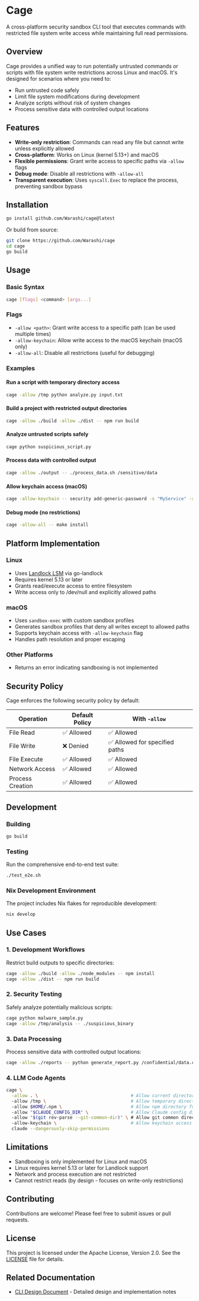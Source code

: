 # Cage

A cross-platform security sandbox CLI tool that executes commands with restricted file system write access while maintaining full read permissions.

## Overview

Cage provides a unified way to run potentially untrusted commands or scripts with file system write restrictions across Linux and macOS. It's designed for scenarios where you need to:
- Run untrusted code safely
- Limit file system modifications during development
- Analyze scripts without risk of system changes
- Process sensitive data with controlled output locations

## Features

- **Write-only restriction**: Commands can read any file but cannot write unless explicitly allowed
- **Cross-platform**: Works on Linux (kernel 5.13+) and macOS
- **Flexible permissions**: Grant write access to specific paths via `-allow` flags
- **Debug mode**: Disable all restrictions with `-allow-all`
- **Transparent execution**: Uses `syscall.Exec` to replace the process, preventing sandbox bypass

## Installation

```bash
go install github.com/Warashi/cage@latest
```

Or build from source:

```bash
git clone https://github.com/Warashi/cage
cd cage
go build
```

## Usage

### Basic Syntax

```bash
cage [flags] <command> [args...]
```

### Flags

- `-allow <path>`: Grant write access to a specific path (can be used multiple times)
- `-allow-keychain`: Allow write access to the macOS keychain (macOS only)
- `-allow-all`: Disable all restrictions (useful for debugging)

### Examples

#### Run a script with temporary directory access
```bash
cage -allow /tmp python analyze.py input.txt
```

#### Build a project with restricted output directories
```bash
cage -allow ./build -allow ./dist -- npm run build
```

#### Analyze untrusted scripts safely
```bash
cage python suspicious_script.py
```

#### Process data with controlled output
```bash
cage -allow ./output -- ./process_data.sh /sensitive/data
```

#### Allow keychain access (macOS)
```bash
cage -allow-keychain -- security add-generic-password -s "MyService" -a "username" -w
```

#### Debug mode (no restrictions)
```bash
cage -allow-all -- make install
```

## Platform Implementation

### Linux
- Uses [Landlock LSM](https://landlock.io/) via go-landlock
- Requires kernel 5.13 or later
- Grants read/execute access to entire filesystem
- Write access only to /dev/null and explicitly allowed paths

### macOS
- Uses `sandbox-exec` with custom sandbox profiles
- Generates sandbox profiles that deny all writes except to allowed paths
- Supports keychain access with `-allow-keychain` flag
- Handles path resolution and proper escaping

### Other Platforms
- Returns an error indicating sandboxing is not implemented

## Security Policy

Cage enforces the following security policy by default:

| Operation | Default Policy | With `-allow` |
|-----------|---------------|----------------|
| File Read | ✅ Allowed | ✅ Allowed |
| File Write | ❌ Denied | ✅ Allowed for specified paths |
| File Execute | ✅ Allowed | ✅ Allowed |
| Network Access | ✅ Allowed | ✅ Allowed |
| Process Creation | ✅ Allowed | ✅ Allowed |

## Development

### Building
```bash
go build
```

### Testing
Run the comprehensive end-to-end test suite:
```bash
./test_e2e.sh
```

### Nix Development Environment
The project includes Nix flakes for reproducible development:
```bash
nix develop
```

## Use Cases

### 1. Development Workflows
Restrict build outputs to specific directories:
```bash
cage -allow ./build -allow ./node_modules -- npm install
cage -allow ./dist -- npm run build
```

### 2. Security Testing
Safely analyze potentially malicious scripts:
```bash
cage python malware_sample.py
cage -allow /tmp/analysis -- ./suspicious_binary
```

### 3. Data Processing
Process sensitive data with controlled output locations:
```bash
cage -allow ./reports -- python generate_report.py /confidential/data.csv
```

### 4. LLM Code Agents
```bash
cage \
  -allow . \                                   # Allow current directory
  -allow /tmp \                                # Allow temporary directory
  -allow $HOME/.npm \                          # Allow npm directory for MCP server executed via npx command
  -allow "$CLAUDE_CONFIG_DIR" \                # Allow Claude config directory
  -allow "$(git rev-parse --git-common-dir)" \ # Allow git common directory
  -allow-keychain \                            # Allow keychain access (macOS)
  claude --dangerously-skip-permissions
```

## Limitations

- Sandboxing is only implemented for Linux and macOS
- Linux requires kernel 5.13 or later for Landlock support
- Network and process execution are not restricted
- Cannot restrict reads (by design - focuses on write-only restrictions)

## Contributing

Contributions are welcome! Please feel free to submit issues or pull requests.

## License

This project is licensed under the Apache License, Version 2.0. See the [LICENSE](LICENSE) file for details.

## Related Documentation

- [CLI Design Document](CLI_DESIGN.md) - Detailed design and implementation notes
